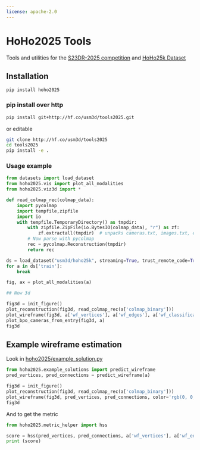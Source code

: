 ```yaml
---
license: apache-2.0
---
```

# HoHo2025 Tools

Tools and utilities for the [S23DR-2025 competition](https://huggingface.co/spaces/usm3d/S23DR2025) and [HoHo25k Dataset](https://huggingface.co/datasets/usm3d/hoho25k)

## Installation 

```
pip install hoho2025
```

### pip install over http
```bash
pip install git+http://hf.co/usm3d/tools2025.git    
```

or editable 
```bash
git clone http://hf.co/usm3d/tools2025 
cd tools2025
pip install -e .
```

### Usage example

```python
from datasets import load_dataset
from hoho2025.vis import plot_all_modalities
from hoho2025.viz3d import *

def read_colmap_rec(colmap_data):
    import pycolmap
    import tempfile,zipfile
    import io
    with tempfile.TemporaryDirectory() as tmpdir:
        with zipfile.ZipFile(io.BytesIO(colmap_data), "r") as zf:
            zf.extractall(tmpdir)  # unpacks cameras.txt, images.txt, etc. to tmpdir
        # Now parse with pycolmap
        rec = pycolmap.Reconstruction(tmpdir)
        return rec

ds = load_dataset("usm3d/hoho25k", streaming=True, trust_remote_code=True)
for a in ds['train']:
    break

fig, ax = plot_all_modalities(a)

## Now 3d

fig3d = init_figure()
plot_reconstruction(fig3d, read_colmap_rec(a['colmap_binary']))
plot_wireframe(fig3d, a['wf_vertices'], a['wf_edges'], a['wf_classifications'])
plot_bpo_cameras_from_entry(fig3d, a)
fig3d
```

## Example wireframe estimation 

Look in [hoho2025/example_solution.py](hoho2025/example_solution.py)

```python
from hoho2025.example_solutions import predict_wireframe
pred_vertices, pred_connections = predict_wireframe(a)

fig3d = init_figure()
plot_reconstruction(fig3d, read_colmap_rec(a['colmap_binary']))
plot_wireframe(fig3d, pred_vertices, pred_connections, color='rgb(0, 0, 255)')
fig3d
```


And to get the metric

```python
from hoho2025.metric_helper import hss

score = hss(pred_vertices, pred_connections, a['wf_vertices'], a['wf_edges'], vert_thresh=0.5, edge_thresh=0.5)
print (score)
```